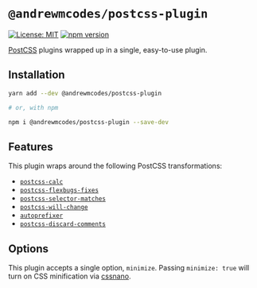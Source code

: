 # `@andrewmcodes/postcss-plugin`

[![License: MIT](https://img.shields.io/badge/License-MIT-green.svg)](../../LICENSE.md) [![npm version](https://badge.fury.io/js/%40andrewmcodes%2Fpostcss-plugin.svg)](https://badge.fury.io/js/%40andrewmcodes%2Fpostcss-plugin.svg)

[PostCSS](https://github.com/postcss/postcss) plugins wrapped up in a single, easy-to-use plugin.

## Installation

```bash
yarn add --dev @andrewmcodes/postcss-plugin

# or, with npm

npm i @andrewmcodes/postcss-plugin --save-dev
```

## Features

This plugin wraps around the following PostCSS transformations:

- [`postcss-calc`](https://github.com/postcss/postcss-calc)
- [`postcss-flexbugs-fixes`](https://github.com/luisrudge/postcss-flexbugs-fixes)
- [`postcss-selector-matches`](https://github.com/postcss/postcss-selector-matches)
- [`postcss-will-change`](https://github.com/postcss/postcss-will-change)
- [`autoprefixer`](https://github.com/postcss/autoprefixer)
- [`postcss-discard-comments`](https://github.com/ben-eb/postcss-discard-comments)

## Options

This plugin accepts a single option, `minimize`. Passing `minimize: true` will turn on CSS minification via [cssnano](https://cssnano.co).
